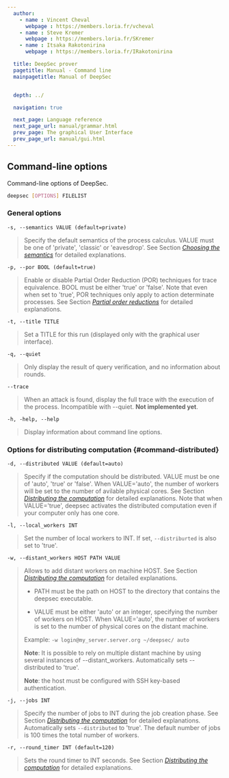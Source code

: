 ```yaml
---
  author:
    - name : Vincent Cheval
      webpage : https://members.loria.fr/vcheval
    - name : Steve Kremer
      webpage : https://members.loria.fr/SKremer
    - name : Itsaka Rakotonirina
      webpage : https://members.loria.fr/IRakotonirina

  title: DeepSec prover
  pagetitle: Manual - Command line
  mainpagetitle: Manual of DeepSec


  depth: ../

  navigation: true

  next_page: Language reference
  next_page_url: manual/grammar.html
  prev_page: The graphical User Interface
  prev_page_url: manual/gui.html
---
```


## Command-line options

Command-line options of DeepSec.

```bash
deepsec [OPTIONS] FILELIST
```


### General options


    -s, --semantics VALUE (default=private)

>	Specify the default semantics of the process calculus. VALUE must
>	be one of 'private', 'classic' or 'eavesdrop'. See Section
>	[_Choosing the semantics_](#semantics) for detailed explanations.
        


    -p, --por BOOL (default=true)

>    Enable or disable Partial Order Reduction (POR) techniques for
>    trace equivalence. BOOL must be either 'true' or 'false'. Note
>    that even when set to 'true', POR techniques only apply to action
>    determinate processes. See Section
>    [_Partial order reductions_](#por) for detailed explanations.


    -t, --title TITLE

> 	Set a TITLE for this run (displayed only with the graphical
>   user interface).


    -q, --quiet

>   Only display the result of query verification, and no information
>   about rounds.


    --trace

>   When an attack is found, display the full trace with the execution of the process.
>   Incompatible with --quiet. **Not implemented yet**.


    -h, -help, --help
>   Display information about command line options.


### Options for distributing computation {#command-distributed}

    -d, --distributed VALUE (default=auto)

> Specify if the computation should be distributed. VALUE must be one
> of 'auto', 'true' or 'false'. When VALUE='auto', the number of
> workers will be set to the number of avilable physical cores. See
> Section [_Distributing the computation_](#distributed) for detailed
> explanations.  Note that when VALUE='true', deepsec activates the
> distributed computation even if your computer only has one core.


    -l, --local_workers INT

> Set the number of local workers to INT. If set, `--distriburted` is
> also set to 'true'.


    -w, --distant_workers HOST PATH VALUE

>  Allows to add distant workers on machine HOST. See Section
> [_Distributing the computation_](#distributed) for detailed
> explanations.
>
> * PATH must be the path on HOST to the directory that
> contains the deepsec executable.
>
> * VALUE must be either 'auto' or an
> integer, specifying the number of workers on HOST. When
> VALUE='auto', the number of workers is set to the number of physical
> cores on the distant machine.
>
>
> Example: `-w login@my_server.server.org ~/deepsec/ auto`
>
> **Note**: It is possible to rely on multiple distant machine by using
> several instances of --distant_workers. Automatically sets
> --distributed to 'true'.
>
> **Note**: the host must be configured with SSH key-based authentication.
>



    -j, --jobs INT

> Specify the number of jobs to INT during the job creation phase.
> See Section [_Distributing the computation_](#distributed) for
> detailed explanations.  Automatically sets `--distributed` to
> 'true'.  The default number of jobs is 100 times the total number of
> workers.


    -r, --round_timer INT (default=120)

> Sets the round timer to INT seconds. See Section
> [_Distributing the computation_](#distributed) for detailed
> explanations.

